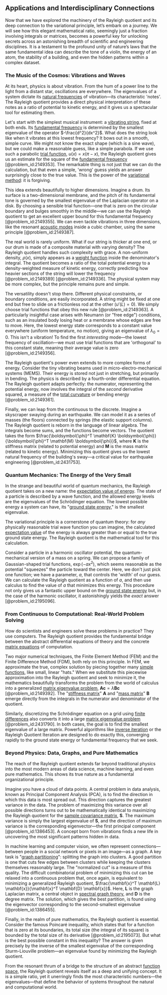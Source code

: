 ## Applications and Interdisciplinary Connections

Now that we have explored the machinery of the Rayleigh quotient and its deep connection to the variational principle, let’s embark on a journey. We will see how this elegant mathematical ratio, seemingly just a fraction involving integrals or matrices, becomes a powerful key for unlocking secrets across an astonishing breadth of scientific and engineering disciplines. It is a testament to the profound unity of nature’s laws that the same fundamental idea can describe the tone of a violin, the energy of an atom, the stability of a building, and even the hidden patterns within a complex dataset.

### The Music of the Cosmos: Vibrations and Waves

At its heart, physics is about vibration. From the hum of a power line to the light from a distant star, oscillations are everywhere. The eigenvalues of a system dictate its [natural frequencies](@article_id:173978) of vibration—its characteristic 'notes'. The Rayleigh quotient provides a direct physical interpretation of these notes as a ratio of potential to kinetic energy, and it gives us a spectacular tool for estimating them.

Let's start with the simplest musical instrument: a [vibrating string](@article_id:137962), fixed at both ends. Its [fundamental frequency](@article_id:267688) is determined by the smallest eigenvalue of the operator $-\frac{d^2}{dx^2}$. What does the string look like when it vibrates at this lowest frequency? It bows out in a smooth, simple curve. We might not know the exact shape (which is a sine wave), but we could make a reasonable guess, like a simple parabola. If we use such a parabolic [trial function](@article_id:173188), $u(x) = x(\pi-x)$, the Rayleigh quotient gives us an estimate for the square of the [fundamental frequency](@article_id:267688) [@problem_id:2149353]. The remarkable thing is not just that we can do the calculation, but that even a simple, 'wrong' guess yields an answer surprisingly close to the true value. This is the power of the [variational method](@article_id:139960): it is forgiving.

This idea extends beautifully to higher dimensions. Imagine a drum. Its surface is a two-dimensional membrane, and the pitch of its fundamental tone is governed by the smallest eigenvalue of the Laplacian operator on a disk. By choosing a sensible trial function—one that is zero on the circular boundary and bulges smoothly in the middle—we can use the Rayleigh quotient to get an excellent upper bound for this fundamental frequency [@problem_id:2149355]. We can even tackle vibrations in three dimensions, like the resonant [acoustic modes](@article_id:263422) inside a cubic chamber, using the same principle [@problem_id:2149387].

The real world is rarely uniform. What if our string is thicker at one end, or our drum is made of a composite material with varying density? The Rayleigh quotient handles such complexity with grace. A non-uniform density, $\rho(x)$, simply appears as a [weight function](@article_id:175542) inside the denominator's integral. The quotient becomes a ratio of the total potential energy to a density-weighted measure of kinetic energy, correctly predicting how heavier sections of the string will lower the frequency [@problem_id:2149389] [@problem_id:2149336]. The physical system may be more complex, but the principle remains pure and simple.

The versatility doesn't stop there. Different physical constraints, or boundary conditions, are easily incorporated. A string might be fixed at one end but free to slide on a frictionless rod at the other ($u'(L)=0$). We simply choose trial functions that obey this new rule [@problem_id:2149363]. A particularly insightful case arises with Neumann (or "free edge") conditions, such as an insulated body losing heat or a membrane whose edges are free to move. Here, the lowest energy state corresponds to a constant value everywhere (uniform temperature, no motion), giving an eigenvalue of $\lambda_0 = 0$. This isn't a vibration! To find the first *interesting* mode—the lowest frequency of oscillation—we must use trial functions that are 'orthogonal' to this constant state, meaning their average value is zero [@problem_id:2149356].

The Rayleigh quotient's power even extends to more complex forms of energy. Consider the tiny vibrating beams used in micro-electro-mechanical systems (MEMS). Their energy is stored not just in stretching, but primarily in bending. The physics is described by a fourth-order differential equation. The Rayleigh quotient adapts perfectly: the numerator, representing the potential energy, now involves the integral of the *second* derivative squared, a measure of the [total curvature](@article_id:157111) or bending energy [@problem_id:2149361].

Finally, we can leap from the continuous to the discrete. Imagine a skyscraper swaying during an earthquake. We can model it as a series of masses (the floors) connected by springs (the elastic support columns). The Rayleigh quotient is reborn in the language of linear algebra. The integrals become sums, and the functions become vectors. The quotient takes the form $\frac{\boldsymbol{\phi}^T \mathbf{K} \boldsymbol{\phi}}{\boldsymbol{\phi}^T \mathbf{M} \boldsymbol{\phi}}$, where $\mathbf{K}$ is the stiffness matrix (related to potential energy) and $\mathbf{M}$ is the mass matrix (related to kinetic energy). Minimizing this quotient gives us the lowest natural frequency of the building's sway—a critical value for earthquake engineering [@problem_id:2431753].

### Quantum Mechanics: The Energy of the Very Small

In the strange and beautiful world of quantum mechanics, the Rayleigh quotient takes on a new name: the [expectation value of energy](@article_id:173541). The state of a particle is described by a wave function, and the allowed energy levels are the eigenvalues of the Schrödinger equation. The lowest possible energy a system can have, its "[ground state energy](@article_id:146329)," is the smallest eigenvalue.

The variational principle is a cornerstone of quantum theory: for *any* physically reasonable trial wave function you can imagine, the calculated [expectation value](@article_id:150467) of the energy is always greater than or equal to the true ground state energy. The Rayleigh quotient is the mathematical tool for this calculation.

Consider a particle in a harmonic oscillator potential, the quantum-mechanical version of a mass on a spring. We can propose a family of Gaussian-shaped trial functions, $\exp(-ax^2)$, which seems reasonable as the potential "squeezes" the particle toward the center. Here, we don't just pick one function; we have a parameter, $a$, that controls the 'width' of our guess. We can calculate the Rayleigh quotient as a function of $a$, and then use calculus to find the value of $a$ that minimizes this energy. This procedure not only gives us a fantastic upper bound on the [ground state energy](@article_id:146329) but, in the case of the harmonic oscillator, it astonishingly yields the *exact* answer [@problem_id:2195096].

### From Continuous to Computational: Real-World Problem Solving

How do scientists and engineers solve these problems in practice? They use computers. The Rayleigh quotient provides the fundamental bridge between the abstract differential equations of theory and the concrete [matrix equations](@article_id:203201) of computation.

Two major numerical techniques, the Finite Element Method (FEM) and the Finite Difference Method (FDM), both rely on this principle. In FEM, we approximate the true, complex solution by piecing together many [simple functions](@article_id:137027), like small, linear "hats." When we substitute this piecewise approximation into the Rayleigh quotient and seek to minimize it, the mathematics beautifully transforms the problem from the world of calculus into a generalized [matrix eigenvalue problem](@article_id:141952), $\mathbf{A}\mathbf{c} = \lambda \mathbf{B}\mathbf{c}$ [@problem_id:2149392]. The "[stiffness matrix](@article_id:178165)" $\mathbf{A}$ and "[mass matrix](@article_id:176599)" $\mathbf{B}$ emerge directly from the integrals in the numerator and denominator of the quotient.

Similarly, discretizing the Schrödinger equation on a grid using [finite differences](@article_id:167380) also converts it into a large [matrix eigenvalue problem](@article_id:141952) [@problem_id:2431790]. In both cases, the goal is to find the smallest eigenvalue of a large matrix. Powerful algorithms like [inverse iteration](@article_id:633932) or the Rayleigh Quotient Iteration are designed to do exactly this, converging rapidly to the ground state energy or fundamental frequency that we seek.

### Beyond Physics: Data, Graphs, and Pure Mathematics

The reach of the Rayleigh quotient extends far beyond traditional physics into the most modern areas of data science, machine learning, and even pure mathematics. This shows its true nature as a fundamental organizational principle.

Imagine you have a cloud of data points. A central problem in data analysis, known as Principal Component Analysis (PCA), is to find the direction in which this data is most spread out. This direction captures the greatest variance in the data. The problem of maximizing this variance over all possible directions turns out to be mathematically identical to maximizing the Rayleigh quotient for the [sample covariance matrix](@article_id:163465), $\mathbf{S}$. The maximum variance is simply the largest eigenvalue of $\mathbf{S}$, and the direction of maximum variance is the corresponding eigenvector—the first principal component [@problem_id:1386453]. A concept born from vibrations finds a new life in uncovering the most significant patterns hidden in data.

In machine learning and computer vision, we often represent connections—between people in a social network or pixels in an image—as a graph. A key task is "[graph partitioning](@article_id:152038)": splitting the graph into clusters. A good partition is one that cuts few edges between clusters while keeping the clusters themselves reasonably large. The "normalized cut" is a measure of this quality. The difficult combinatorial problem of minimizing this cut can be relaxed into a continuous problem that, once again, is equivalent to minimizing a generalized Rayleigh quotient, $\frac{\mathbf{x}^T \mathbf{L} \mathbf{x}}{\mathbf{x}^T \mathbf{D} \mathbf{x}}$. Here, $\mathbf{L}$ is the graph Laplacian matrix, a central object in [spectral graph theory](@article_id:149904), and $\mathbf{D}$ is the degree matrix. The solution, which gives the best partition, is found using the eigenvector corresponding to the second-smallest eigenvalue [@problem_id:1386455].

Finally, in the realm of pure mathematics, the Rayleigh quotient is essential. Consider the famous Poincaré inequality, which states that for a function that is zero at its boundaries, its total size (the integral of its square) is bounded by the total size of its derivative [@problem_id:2195073]. But what is the best possible constant in this inequality? The answer is given precisely by the inverse of the smallest eigenvalue of the corresponding Sturm-Liouville problem—an eigenvalue found by minimizing the Rayleigh quotient.

From the resonant thrum of a bridge to the structure of an abstract [function space](@article_id:136396), the Rayleigh quotient reveals itself as a deep and unifying concept. It is a simple ratio, yet it unerringly finds the most characteristic numbers—the eigenvalues—that define the behavior of systems throughout the natural and computational world.